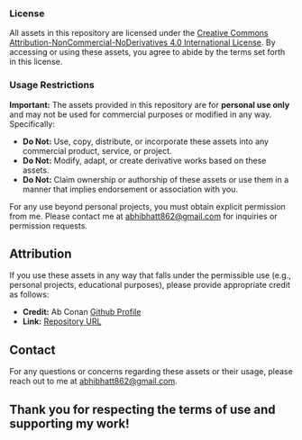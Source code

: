 ### License

All assets in this repository are licensed under the [Creative Commons Attribution-NonCommercial-NoDerivatives 4.0 International License](https://creativecommons.org/licenses/by-nc-nd/4.0/). By accessing or using these assets, you agree to abide by the terms set forth in this license.

### Usage Restrictions

**Important:** The assets provided in this repository are for **personal use only** and may not be used for commercial purposes or modified in any way. Specifically:

- **Do Not:** Use, copy, distribute, or incorporate these assets into any commercial product, service, or project.
- **Do Not:** Modify, adapt, or create derivative works based on these assets.
- **Do Not:** Claim ownership or authorship of these assets or use them in a manner that implies endorsement or association with you.

For any use beyond personal projects, you must obtain explicit permission from me. Please contact me at abhibhatt862@gmail.com for inquiries or permission requests.

## Attribution

If you use these assets in any way that falls under the permissible use (e.g., personal projects, educational purposes), please provide appropriate credit as follows:

- **Credit:** Ab Conan [Github Profile](https://github.com/Conan0122)
- **Link:** [Repository URL](https://github.com/Conan0122/DragThemAll)

## Contact

For any questions or concerns regarding these assets or their usage, please reach out to me at abhibhatt862@gmail.com.

Thank you for respecting the terms of use and supporting my work!
---
